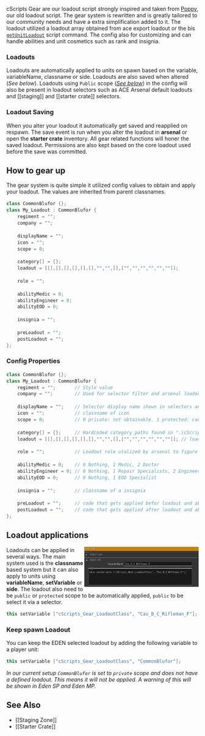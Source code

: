 cScripts Gear are our loadout script strongly inspired and taken from [Poppy](https://github.com/BaerMitUmlaut/Poppy/), our old loadout script. The gear system is rewritten and is greatly tailored to our community needs and have a extra simplification added to it. The loadout utilized a loadout array obtained from ace export loadout or the bis [`getUnitLoadout`](https://community.bistudio.com/wiki/getUnitLoadout) script command. The config also for customizing and can handle abilities and unit cosmetics such as rank and insignia.

### Loadouts
Loadouts are automatically applied to units on spawn based on the variable, variableName, classname or side. Loadouts are also saved when altered (*See below*). Loadouts using `Public` scope (*[See below](https://github.com/7Cav/cScripts/wiki/Gear#how-to-gear-up)*) in the config will also be present in loadout selectors such as ACE Arsenal default loadouts and [[staging]] and [[starter crate]] selectors.

### Loadout Saving
When you alter your loadout it automatically get saved and reapplied on respawn. The save event is run when you alter the loadout in **arsenal** or open the **starter crate** inventory. All gear related functions will honer the saved loadout. Permissions are also kept based on the core loadout used before the save was committed.

## How to gear up
The gear system is quite simple it utilized config values to obtain and apply your loadout. The values are inherited from parent classnames.

```cpp
class CommonBlufor {};
class My_Loadout : CommonBlufor {
    regiment = "";
    company = "";

    displayName = "";
    icon = "";
    scope = 0;

    category[] = {};
    loadout = [[],[],[],[],[],[],"","",[],["","","","","",""]];

    role = "";

    abilityMedic = 0;
    abilityEngineer = 0;
    abilityEOD = 0;

    insignia = "";

    preLoadout = "";
    postLoadout = "";
};
```
### Config Properties
```cpp
class CommonBlufor {};
class My_Loadout : CommonBlufor {
    regiment = "";       // Style value
    company = "";        // Used for selector filter and arsenal loadout name

    displayName = "";    // Selector display name shown in selectors and arsenal
    icon = "";           // classname of icon
    scope = 0;           // 0 private: not obtainable. 1 protected: can be used but not selected. 2 public: can be selected and used

    category[] = {};     // Hardcoded category paths found in ".\cScripts\CavFnc\functions\systems\fn_setupLoadoutCategories.sqf"
    loadout = [[],[],[],[],[],[],"","",[],["","","","","",""]]; // loadout array none quoted wraped

    role = "";           // Loadout role utalized by arsenal to figure out extended items [office, squadleader,  fireteamleader, medic]

    abilityMedic = 0;    // 0 Nothing, 1 Medic, 2 Doctor
    abilityEngineer = 0; // 0 Nothing, 1 Repair Specialists, 2 Engineer
    abilityEOD = 0;      // 0 Nothing, 1 EOD Specialist

    insignia = "";       // classname of a insignia

    preLoadout = "";     // code that gets applied befor loadout and abilities are applied
    postLoadout = "";    // code that gets applied after loadout and abilities are applied
};
```

## Loadout applications
<img align="right" width="300" height="105" src="https://github.com/7Cav/cScripts/blob/main/resourses/wikigfx/gear_applyloadout_examples.png">Loadouts can be applied in several ways. The main system used is the **classname** based system but it can also apply to units using **variableName**, **setVariable** or **side**. The loadout also need to be `public` or `protected` scope to be automatically applied, `public` to be select it via a selector.
```cpp
this setVariable ["cScripts_Gear_LoadoutClass", "Cav_B_C_Rifleman_F"];
```
### Keep spawn Loadout
You can keep the EDEN selected loadout by adding the following variable to a player unit:
```cpp
this setVariable ["cScripts_Gear_LoadoutClass", "CommonBlufor"];
```
_In our current setup `CommonBlufor` is set to `private` scope and does not have a defined loadout. This means it will not be applied. A warning of this will be shown in Eden SP and Eden MP._

## See Also
- [[Staging Zone]]
- [[Starter Crate]]
